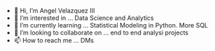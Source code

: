 - 👋 Hi, I’m Angel Velazquez III
- 👀 I’m interested in ... Data Science and Analytics
- 🌱 I’m currently learning ... Statistical Modeling in Python. More SQL
- 💞️ I’m looking to collaborate on ... end to end analysi projects
- 📫 How to reach me ... DMs

<!---
angeliiiv/angeliiiv is a ✨ special ✨ repository because its `README.md` (this file) appears on your GitHub profile.
You can click the Preview link to take a look at your changes.
--->
